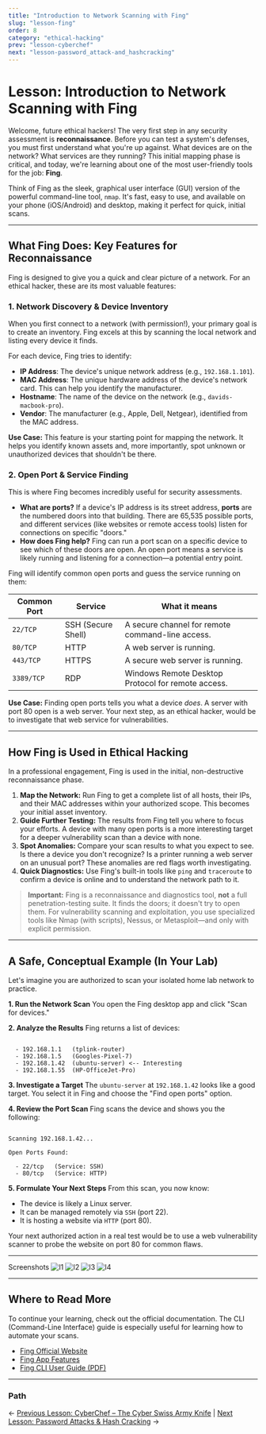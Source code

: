 ```yaml
---
title: "Introduction to Network Scanning with Fing"
slug: "lesson-fing"
order: 8
category: "ethical-hacking"
prev: "lesson-cyberchef"
next: "lesson-password_attack-and_hashcracking"
---
```


# Lesson: Introduction to Network Scanning with Fing

Welcome, future ethical hackers! The very first step in any security assessment is **reconnaissance**. Before you can test a system's defenses, you must first understand what you're up against. What devices are on the network? What services are they running? This initial mapping phase is critical, and today, we're learning about one of the most user-friendly tools for the job: **Fing**.

Think of Fing as the sleek, graphical user interface (GUI) version of the powerful command-line tool, `nmap`. It's fast, easy to use, and available on your phone (iOS/Android) and desktop, making it perfect for quick, initial scans.

---

## What Fing Does: Key Features for Reconnaissance

Fing is designed to give you a quick and clear picture of a network. For an ethical hacker, these are its most valuable features:

### 1. Network Discovery & Device Inventory

When you first connect to a network (with permission!), your primary goal is to create an inventory. Fing excels at this by scanning the local network and listing every device it finds.

For each device, Fing tries to identify:
* **IP Address**: The device's unique network address (e.g., `192.168.1.101`).
* **MAC Address**: The unique hardware address of the device's network card. This can help you identify the manufacturer.
* **Hostname**: The name of the device on the network (e.g., `davids-macbook-pro`).
* **Vendor**: The manufacturer (e.g., Apple, Dell, Netgear), identified from the MAC address.

**Use Case:** This feature is your starting point for mapping the network. It helps you identify known assets and, more importantly, spot unknown or unauthorized devices that shouldn't be there.

### 2. Open Port & Service Finding

This is where Fing becomes incredibly useful for security assessments.

* **What are ports?** If a device's IP address is its street address, **ports** are the numbered doors into that building. There are 65,535 possible ports, and different services (like websites or remote access tools) listen for connections on specific "doors."
* **How does Fing help?** Fing can run a port scan on a specific device to see which of these doors are open. An open port means a service is likely running and listening for a connection—a potential entry point.

Fing will identify common open ports and guess the service running on them:

| Common Port | Service        | What it means                                      |
|-------------|----------------|----------------------------------------------------|
| `22/TCP`    | SSH (Secure Shell) | A secure channel for remote command-line access.   |
| `80/TCP`    | HTTP           | A web server is running.                           |
| `443/TCP`   | HTTPS          | A secure web server is running.                    |
| `3389/TCP`  | RDP            | Windows Remote Desktop Protocol for remote access. |

**Use Case:** Finding open ports tells you what a device *does*. A server with port 80 open is a web server. Your next step, as an ethical hacker, would be to investigate that web service for vulnerabilities.

---

## How Fing is Used in Ethical Hacking

In a professional engagement, Fing is used in the initial, non-destructive reconnaissance phase.

1.  **Map the Network:** Run Fing to get a complete list of all hosts, their IPs, and their MAC addresses within your authorized scope. This becomes your initial asset inventory.
2.  **Guide Further Testing:** The results from Fing tell you where to focus your efforts. A device with many open ports is a more interesting target for a deeper vulnerability scan than a device with none.
3.  **Spot Anomalies:** Compare your scan results to what you expect to see. Is there a device you don't recognize? Is a printer running a web server on an unusual port? These anomalies are red flags worth investigating.
4.  **Quick Diagnostics:** Use Fing's built-in tools like `ping` and `traceroute` to confirm a device is online and to understand the network path to it.

> **Important:** Fing is a reconnaissance and diagnostics tool, **not** a full penetration-testing suite. It finds the doors; it doesn't try to open them. For vulnerability scanning and exploitation, you use specialized tools like Nmap (with scripts), Nessus, or Metasploit—and only with explicit permission.

---

## A Safe, Conceptual Example (In Your Lab)

Let's imagine you are authorized to scan your isolated home lab network to practice.

**1. Run the Network Scan**
You open the Fing desktop app and click "Scan for devices."

**2. Analyze the Results**
Fing returns a list of devices:
```

  - 192.168.1.1   (tplink-router)
  - 192.168.1.5   (Googles-Pixel-7)
  - 192.168.1.42  (ubuntu-server) <-- Interesting
  - 192.168.1.55  (HP-OfficeJet-Pro)

```

**3. Investigate a Target**
The `ubuntu-server` at `192.168.1.42` looks like a good target. You select it in Fing and choose the "Find open ports" option.

**4. Review the Port Scan**
Fing scans the device and shows you the following:
```

Scanning 192.168.1.42...

Open Ports Found:

  - 22/tcp   (Service: SSH)
  - 80/tcp   (Service: HTTP)

```

**5. Formulate Your Next Steps**
From this scan, you now know:
* The device is likely a Linux server.
* It can be managed remotely via `SSH` (port 22).
* It is hosting a website via `HTTP` (port 80).

Your next authorized action in a real test would be to use a web vulnerability scanner to probe the website on port 80 for common flaws.

---
Screenshots
![l1](/imgs/l1.png)
![l2](/imgs/l2.png)
![l3](/imgs/l3.png)
![l4](/imgs/l4.png)

---
## Where to Read More

To continue your learning, check out the official documentation. The CLI (Command-Line Interface) guide is especially useful for learning how to automate your scans.

* [Fing Official Website](https://www.fing.com/)
* [Fing App Features](https://www.fing.com/products/fing-app)
* [Fing CLI User Guide (PDF)](https://www.fing.com/images/uploads/fing-cli-user-guide.pdf)

---

### Path

<- [Previous Lesson: CyberChef – The Cyber Swiss Army Knife](/lesson-cyberchef.md)  |  [Next Lesson: Password Attacks & Hash Cracking](/lesson-password_attack-and_hashcracking.md) ->